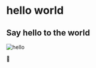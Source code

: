 # hello world
## Say hello to the world
![hello](https://img.shields.io/badge/tag-hello%20world-green)

:rotating_light:
